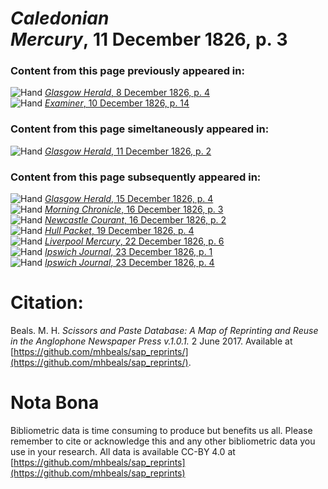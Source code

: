 # *Caledonian Mercury*, 11 December 1826, p. 3  
  
### Content from this page previously appeared in:  
![Hand](http://scissorsandpaste.net/wp-content/uploads/2017/06/smallhandpointer.png) [*Glasgow Herald*, 8 December 1826, p. 4](https://mhbeals.github.io/sap_html/Glasgow-Herald/Glasgow-Herald-8-December-1826-p-4)  
![Hand](http://scissorsandpaste.net/wp-content/uploads/2017/06/smallhandpointer.png) [*Examiner*, 10 December 1826, p. 14](https://mhbeals.github.io/sap_html/Examiner/Examiner-10-December-1826-p-14)  
  
### Content from this page simeltaneously appeared in:  
![Hand](http://scissorsandpaste.net/wp-content/uploads/2017/06/smallhandpointer.png) [*Glasgow Herald*, 11 December 1826, p. 2](https://mhbeals.github.io/sap_html/Glasgow-Herald/Glasgow-Herald-11-December-1826-p-2)  
  
### Content from this page subsequently appeared in:  
![Hand](http://scissorsandpaste.net/wp-content/uploads/2017/06/smallhandpointer.png) [*Glasgow Herald*, 15 December 1826, p. 4](https://mhbeals.github.io/sap_html/Glasgow-Herald/Glasgow-Herald-15-December-1826-p-4)  
![Hand](http://scissorsandpaste.net/wp-content/uploads/2017/06/smallhandpointer.png) [*Morning Chronicle*, 16 December 1826, p. 3](https://mhbeals.github.io/sap_html/Morning-Chronicle/Morning-Chronicle-16-December-1826-p-3)  
![Hand](http://scissorsandpaste.net/wp-content/uploads/2017/06/smallhandpointer.png) [*Newcastle Courant*, 16 December 1826, p. 2](https://mhbeals.github.io/sap_html/Newcastle-Courant/Newcastle-Courant-16-December-1826-p-2)  
![Hand](http://scissorsandpaste.net/wp-content/uploads/2017/06/smallhandpointer.png) [*Hull Packet*, 19 December 1826, p. 4](https://mhbeals.github.io/sap_html/Hull-Packet/Hull-Packet-19-December-1826-p-4)  
![Hand](http://scissorsandpaste.net/wp-content/uploads/2017/06/smallhandpointer.png) [*Liverpool Mercury*, 22 December 1826, p. 6](https://mhbeals.github.io/sap_html/Liverpool-Mercury/Liverpool-Mercury-22-December-1826-p-6)  
![Hand](http://scissorsandpaste.net/wp-content/uploads/2017/06/smallhandpointer.png) [*Ipswich Journal*, 23 December 1826, p. 1](https://mhbeals.github.io/sap_html/Ipswich-Journal/Ipswich-Journal-23-December-1826-p-1)  
![Hand](http://scissorsandpaste.net/wp-content/uploads/2017/06/smallhandpointer.png) [*Ipswich Journal*, 23 December 1826, p. 4](https://mhbeals.github.io/sap_html/Ipswich-Journal/Ipswich-Journal-23-December-1826-p-4)  


# Citation: 

Beals. M. H. *Scissors and Paste Database: A Map of Reprinting and Reuse in the Anglophone Newspaper Press v.1.0.1.* 2 June 2017. Available at [https://github.com/mhbeals/sap_reprints/](https://github.com/mhbeals/sap_reprints/). 

# Nota Bona

Bibliometric data is time consuming to produce but benefits us all. Please remember to cite or acknowledge this and any other bibliometric data you use in your research. All data is available CC-BY 4.0 at [https://github.com/mhbeals/sap_reprints](https://github.com/mhbeals/sap_reprints)